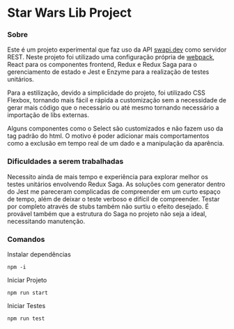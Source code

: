 # Star Wars Lib Project
### Sobre
Este é um projeto experimental que faz uso da API [swapi.dev](https://swapi.dev/) como servidor REST. Neste projeto foi utilizado uma configuração própria de [webpack](https://github.com/devbrunogs/belplate-react), React para os componentes frontend, Redux e Redux Saga para o gerenciamento de estado e Jest e Enzyme para a realização de testes unitários.

Para a estilização, devido a simplicidade do projeto, foi utilizado CSS Flexbox, tornando mais fácil e rápida a customização sem a necessidade de gerar mais código que o necessário ou até mesmo tornando necessário a importação de libs externas.

Alguns componentes como o Select são customizados e não fazem uso da tag padrão do html. O motivo é poder adicionar mais comportamentos como a exclusão em tempo real de um dado e a manipulação da aparência. 

### Dificuldades a serem trabalhadas
Necessito ainda de mais tempo e experiência para explorar melhor os testes unitários envolvendo Redux Saga. As soluções com generator dentro do Jest me pareceram complicadas de compreender em um curto espaço de tempo, além de deixar o teste verboso e difícil de compreender. Testar por completo através de stubs também não surtiu o efeito desejado. É provável também que a estrutura do Saga no projeto não seja a ideal, necessitando manutenção.

### Comandos

Instalar dependências

```
npm -i
```

Iniciar Projeto
```
npm run start
```

Iniciar Testes
```
npm run test
```
